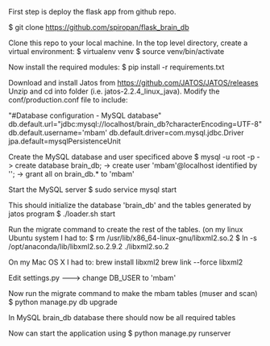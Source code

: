 First step is deploy the flask app from github repo. 

$ git clone https://github.com/spiropan/flask_brain_db

Clone this repo to your local machine. In the top level directory, create a virtual environment:
$ virtualenv venv
$ source venv/bin/activate

Now install the required modules:
$ pip install -r requirements.txt

Download and install Jatos from https://github.com/JATOS/JATOS/releases
Unzip and cd into folder (i.e. jatos-2.2.4_linux_java).
Modify the conf/production.conf file to include:

"#Database configuration - MySQL database"
db.default.url="jdbc:mysql://localhost/brain_db?characterEncoding=UTF-8"
db.default.username='mbam'
db.default.driver=com.mysql.jdbc.Driver
jpa.default=mysqlPersistenceUnit

Create the MySQL database and user specificed above
$ mysql -u root -p
-> create database brain_db;
-> create user 'mbam'@localhost identified by '';
-> grant all on brain_db.* to 'mbam'

Start the MySQL server
$ sudo service mysql start

This should initialize the database 'brain_db' and the tables generated by jatos program
$ ./loader.sh start

Run the migrate command to create the rest of the tables. 
(on my linux Ubuntu system I had to:
$ rm /usr/lib/x86_64-linux-gnu/libxml2.so.2
$ ln -s /opt/anaconda/lib/libxml2.so.2.9.2 ./libxml2.so.2

On my Mac OS X I had to:
brew install libxml2
brew link --force libxml2

Edit settings.py
---> change DB_USER to 'mbam'

Now run the migrate command to make the mbam tables (muser and scan)
$ python manage.py db upgrade

In MySQL brain_db database there should now be all required tables 

Now can start the application using
$ python manage.py runserver

